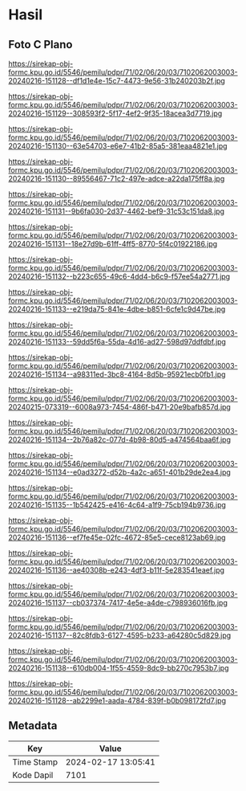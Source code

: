# Hasil

## Foto C Plano

https://sirekap-obj-formc.kpu.go.id/5546/pemilu/pdpr/71/02/06/20/03/7102062003003-20240216-151128--df1d1e4e-15c7-4473-9e56-31b240203b2f.jpg

https://sirekap-obj-formc.kpu.go.id/5546/pemilu/pdpr/71/02/06/20/03/7102062003003-20240216-151129--308593f2-5f17-4ef2-9f35-18acea3d7719.jpg

https://sirekap-obj-formc.kpu.go.id/5546/pemilu/pdpr/71/02/06/20/03/7102062003003-20240216-151130--63e54703-e6e7-41b2-85a5-381eaa4821e1.jpg

https://sirekap-obj-formc.kpu.go.id/5546/pemilu/pdpr/71/02/06/20/03/7102062003003-20240216-151130--89556467-71c2-497e-adce-a22da175ff8a.jpg

https://sirekap-obj-formc.kpu.go.id/5546/pemilu/pdpr/71/02/06/20/03/7102062003003-20240216-151131--9b6fa030-2d37-4462-bef9-31c53c151da8.jpg

https://sirekap-obj-formc.kpu.go.id/5546/pemilu/pdpr/71/02/06/20/03/7102062003003-20240216-151131--18e27d9b-61ff-4ff5-8770-5f4c01922186.jpg

https://sirekap-obj-formc.kpu.go.id/5546/pemilu/pdpr/71/02/06/20/03/7102062003003-20240216-151132--b223c655-49c6-4dd4-b6c9-f57ee54a2771.jpg

https://sirekap-obj-formc.kpu.go.id/5546/pemilu/pdpr/71/02/06/20/03/7102062003003-20240216-151133--e219da75-841e-4dbe-b851-6cfe1c9d47be.jpg

https://sirekap-obj-formc.kpu.go.id/5546/pemilu/pdpr/71/02/06/20/03/7102062003003-20240216-151133--59dd5f6a-55da-4d16-ad27-598d97ddfdbf.jpg

https://sirekap-obj-formc.kpu.go.id/5546/pemilu/pdpr/71/02/06/20/03/7102062003003-20240216-151134--a98311ed-3bc8-4164-8d5b-95921ecb0fb1.jpg

https://sirekap-obj-formc.kpu.go.id/5546/pemilu/pdpr/71/02/06/20/03/7102062003003-20240215-073319--6008a973-7454-486f-b471-20e9bafb857d.jpg

https://sirekap-obj-formc.kpu.go.id/5546/pemilu/pdpr/71/02/06/20/03/7102062003003-20240216-151134--2b76a82c-077d-4b98-80d5-a474564baa6f.jpg

https://sirekap-obj-formc.kpu.go.id/5546/pemilu/pdpr/71/02/06/20/03/7102062003003-20240216-151134--e0ad3272-d52b-4a2c-a651-401b29de2ea4.jpg

https://sirekap-obj-formc.kpu.go.id/5546/pemilu/pdpr/71/02/06/20/03/7102062003003-20240216-151135--1b542425-e416-4c64-a1f9-75cb194b9736.jpg

https://sirekap-obj-formc.kpu.go.id/5546/pemilu/pdpr/71/02/06/20/03/7102062003003-20240216-151136--ef7fe45e-02fc-4672-85e5-cece8123ab69.jpg

https://sirekap-obj-formc.kpu.go.id/5546/pemilu/pdpr/71/02/06/20/03/7102062003003-20240216-151136--ae40308b-e243-4df3-b11f-5e283541eaef.jpg

https://sirekap-obj-formc.kpu.go.id/5546/pemilu/pdpr/71/02/06/20/03/7102062003003-20240216-151137--cb037374-7417-4e5e-a4de-c798936016fb.jpg

https://sirekap-obj-formc.kpu.go.id/5546/pemilu/pdpr/71/02/06/20/03/7102062003003-20240216-151137--82c8fdb3-6127-4595-b233-a64280c5d829.jpg

https://sirekap-obj-formc.kpu.go.id/5546/pemilu/pdpr/71/02/06/20/03/7102062003003-20240216-151138--610db004-1f55-4559-8dc9-bb270c7953b7.jpg

https://sirekap-obj-formc.kpu.go.id/5546/pemilu/pdpr/71/02/06/20/03/7102062003003-20240216-151128--ab2299e1-aada-4784-839f-b0b098172fd7.jpg


## Metadata

| Key        | Value               |
| ---------- | ------------------- |
| Time Stamp | 2024-02-17 13:05:41 |
| Kode Dapil | 7101                |



